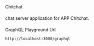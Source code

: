 ##
Chitchat

####
chat server application for APP Chitchat.

####
GraphQL Playground Url
```url
http://localhost:3000/graphql
```
